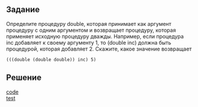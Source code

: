 ## Задание
Определите процедуру double, которая принимает как аргумент процедуру с одним аргументом и возвращает процедуру, которая применяет исходную процедуру дважды. Например, если процедура inc добавляет к своему аргументу 1, то (double inc) должна быть процедурой, которая добавляет 2. Скажите, какое значение возвращает

```
(((double (double double)) inc) 5)
```

## Решение
[code](../../src/chapter01/solution_41.rkt)  
[test](../../test/chapter01/test_41.rkt)